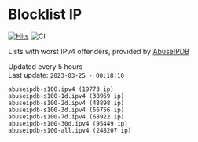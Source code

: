 # Blocklist IP

[![Hits](https://hits.seeyoufarm.com/api/count/incr/badge.svg?url=https%3A%2F%2Fgithub.com%2Fborestad%2Fblocklist-ip%2F&count_bg=%2379C83D&title_bg=%23555555&icon=&icon_color=%23E7E7E7&title=hits&edge_flat=false)](https://hits.seeyoufarm.com)  ![CI](https://img.shields.io/github/workflow/status/borestad/blocklist-ip/CI?style=flat-square)

Lists with worst IPv4 offenders, provided by [AbuseIPDB](https://www.abuseipdb.com/)

<!-- FOOTER-PLACEHOLDER -->
Updated every 5 hours<br>
Last update: `2023-03-25 - 00:18:10`
```
abuseipdb-s100.ipv4 (19773 ip)
abuseipdb-s100-1d.ipv4 (38969 ip)
abuseipdb-s100-2d.ipv4 (48898 ip)
abuseipdb-s100-3d.ipv4 (56756 ip)
abuseipdb-s100-7d.ipv4 (68922 ip)
abuseipdb-s100-30d.ipv4 (95449 ip)
abuseipdb-s100-all.ipv4 (248207 ip)
```
